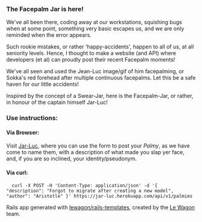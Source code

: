 ### The Facepalm Jar is here!

We've all been there, coding away at our workstations, squishing bugs when at some point, something very basic escapes us, and we are only reminded when the error appears.

Such rookie mistakes, or rather 'happy-accidents', happen to all of us, at all seniority levels. Hence, I thought to make a website (and API) where developers (et al) can proudly post their recent Facepalm moments!

We've all seen and used the Jean-Luc image/gif of him facepalming, or Sokka's red forehead after multiple continuous facepalms. Let this be a safe haven for our little accidents!

Inspired by the concept of a Swear-Jar, here is the Facepalm-Jar, or rather, in honour of the captain himself Jar-Luc!

### Use instructions:

#### Via Browser:
Visit [Jar-Luc](https://jar-luc.herokuapp.com/), where you can use the form to post your *Palmy*, as we have come to name them, with a description of what made you slap yer face, and, if you are so inclined, your identity/pseudonym.

#### Via curl:
```
  curl -X POST -H 'Content-Type: application/json' -d '{ "description": "Forgot to migrate after creating a new model", "author": "Aristotle" }' https://jar-luc.herokuapp.com/api/v1/palmies
```

Rails app generated with [lewagon/rails-templates](https://github.com/lewagon/rails-templates), created by the [Le Wagon](https://www.lewagon.com) team.

